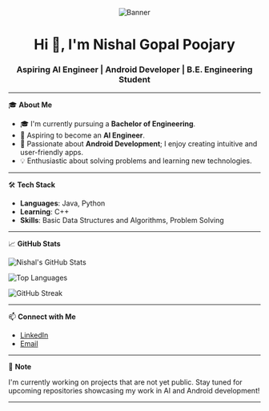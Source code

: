 <p align="center">
  <img src="[https://github.com/Ailover123/Github-Banner.jpg](https://github.com/Ailover123/Ailover123/blob/19810ec42068904978a170935eaf775e6bba894b/Github%20Banner.jpg)" alt="Banner" />
</p>

<h1 align="center">Hi 👋, I'm Nishal Gopal Poojary</h1>
<h3 align="center">Aspiring AI Engineer | Android Developer | B.E. Engineering Student</h3>

---

🎓 **About Me**

- 🎓 I'm currently pursuing a **Bachelor of Engineering**.
- 🤖 Aspiring to become an **AI Engineer**.
- 📱 Passionate about **Android Development**; I enjoy creating intuitive and user-friendly apps.
- 💡 Enthusiastic about solving problems and learning new technologies.

---

🛠️ **Tech Stack**

- **Languages**: Java, Python
- **Learning**: C++
- **Skills**: Basic Data Structures and Algorithms, Problem Solving

---

📈 **GitHub Stats**

![Nishal's GitHub Stats](https://github-readme-stats.vercel.app/api?username=Ailover123&show_icons=true&theme=radical)

![Top Languages](https://github-readme-stats.vercel.app/api/top-langs/?username=Ailover123&layout=compact&theme=radical)

![GitHub Streak](https://github-readme-streak-stats.herokuapp.com/?user=Ailover123&theme=radical)

---

📫 **Connect with Me**

- [LinkedIn](https://www.linkedin.com/in/nishalpoojary)
- [Email](nishalpoojary23@gmail.com) 

---

📌 **Note**

I'm currently working on projects that are not yet public. Stay tuned for upcoming repositories showcasing my work in AI and Android development!

---

